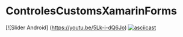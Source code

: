 # ControlesCustomsXamarinForms
[![Slider Android] (https://youtu.be/5Lk-i-dQ6Jo)
[![asciicast](https://youtu.be/5Lk-i-dQ6Jo)](https://youtu.be/5Lk-i-dQ6Jo)
